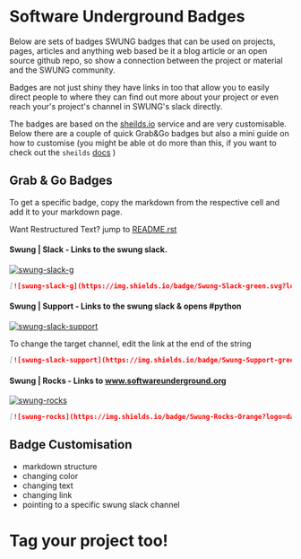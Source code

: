 # Software Underground Badges

Below are sets of badges SWUNG badges that can be used on projects, pages, articles and anything web based be it a blog article or an open source github repo, so show a connection between the project or material and the SWUNG community.

Badges are not just shiny they have links in too that allow you to easily direct people to where they can find out more about your project or even reach your's project's channel in SWUNG's slack directly. 

The badges are based on the [sheilds.io]() service and are very customisable. Below there are a couple of quick Grab&Go badges but also a mini guide on how to customise (you might be able ot do more than this, if you want to check out the `sheilds` [docs]() )


## Grab & Go Badges

To get a specific badge, copy the markdown from the respective cell and add it to your markdown page.

Want Restructured Text? jump to [README.rst](README.rst)

#### Swung | Slack - Links to the swung slack.

[![swung-slack-g](https://img.shields.io/badge/Swung-Slack-green.svg?logo=data%3Aimage%2Fpng%3Bbase64%2CiVBORw0KGgoAAAANSUhEUgAAABoAAAAaCAYAAACpSkzOAAAABmJLR0QA%2FwD%2FAP%2BgvaeTAAAACXBIWXMAAA7DAAAOwwHHb6hkAAAAB3RJTUUH5AYaFSENGSa5qgAABmZJREFUSMeFlltsVNcVhr%2B1z5m7Zzy%2BxaBwcQrGQOpgCAkKtSBQIqJepKhPBULpQ6sKBVWVKqXtSy%2BR0qYXqa2qRmlDCzjBEZGKUCK1TWqlNiGIEKDQBtf4Fki4OIxnxrex53LOXn2YwbjEtOvlHG3tvX%2Btf%2B21%2Fl%2BYJ1QVEbn1vwLYBWwCVgG1lW0ZoA%2FoAQ6LSP%2BdZ%2BeGzAMiIqK%2Bem0GpxNYVeBj3j2b4NCfM2QnfAAaa11al4fZuCZK24owQJ9v%2BbLryIVbd9wVSNUaEWNVtQPYfXHmAD0T32ZJeBM1Q8d0zzMDUpMwAFgLJU%2BxClURw9NfqedLWxMAHSKyR1WNiNhPAM0B6c%2FbdPORTLuOeUMSNkmMBHgyeo32bwwRDMh8bDM%2BZVl0j6uvPrdYknFnSESWzwUzt%2BkyVlUHx7zh5j%2BmPkXBjosjLkWdominiMQ%2BoiEZxuq8OFRXGXJ5K5%2Fde5nha8VlqjooIlZVBcBUiqeqemjGppd1ptfhSpS8pmmN7GVf4whPNY4Di9m%2BMcR03nK3sBbCQeFbv7gBsExVOyp3l6nz1VtjcM4fTK3Uok5IXtPsrHuPevcBXk8d4dWPX6I%2BsIB9wf1s%2B2Y%2FVbFynUIBIeDeplIECiXl5Iv3kbLogogRgbWukfNumT%2FnlYszBxj3hwXg0cQvqXcfYNu5tVyYPE%2B1G8dXn%2BfW72fH49U8sSlOPGr4SccoF4cKs3WzFrY%2BFCMUNmz%2Ba0aeWR1l15JwJ7DaVPpk1YnJ7xIxtQRNjDXRvTx%2F9ef0Tl0g6SYQhAlvmkH%2Fgv74qUaiTSG8ewJ0%2FGgRK5aG8Cts5ouWDa1RxoDRovK9i9MAq1S12QA7b5ROUdBxBIeQ1ACG49m%2FEXPis7Qk3ChHbx6Qw1dgXVeWB7uyDOctP%2Fx6w2zdrIVIyFCyiq8wXlJOZzyAXQbY%2FGGhC8EAilJ%2BVg7ufxU6IAHeSvewfQEadiDuCr%2B6NE1LU4hwUFAF1xFGRkvEjVDlgiPwVqoEsNkAq0ZKp3EIYrFM2xGm7Uc8u%2FzXjHkTmHIHoCiDM73E3IIsDCtRV3gn7QHQ0hTCt0ooKLw%2FWCAM1AcNISOcHSsBrDRAbc7eQMQBFFciHM18kaZIMz3r%2F0HO5mazytsiw%2FmTtCYiGGCkQlltwkEVjMDVmyUA6oIGR%2BDGjAWoM3f2giHAhH%2BFI5nPsDrWxqWNE9S4tUz5k1S7cQ5df4k9S6qY9JRipXtr4w5WQYH0eHkWrqxy8FTn3AvpmFmIqj%2B76EiQjNfHH1JNWFKc3vABj9V9npw%2FRXfmBNsaoTRnRAQDAgqqMJr1KBWUtUmHaR8WRgzAqAH6FgYexqd4R2Yuns5wcLSFK4U36bj%2FdbbUbGdoZoCi3uS%2Bqtt73TlNWygpqXGfZTGXnKesrwkA9BmgZ0noMZT5R0tQ4hzLfo4rhS46W%2F%2BCAn3T7%2BhDySiWMl2RkHArP8dAesKjPixYVbbUBwB6DHB4QWADIamuHPtkhE0t3ZP7ANhe9zgvXP2dfK0pymRJmQLiEYNW6mEVljYGuDzlkwwaHq51AQ4bERkAetvjP2XCT6H480AJeZsB4N7QYt7OnuSROtRXJV2wNNS4qIJvlbUtERJxhxcv5%2FlNWwygV0QGyzKBv%2FP%2ByFfZXf%2ButoR3UuXcS95mKNgxSjpN3qZZFHwUgFPjx5n2c9wo9ktrtcOZtMeWB2NEw4b2thivPLuIS1M%2BAzmrTy4O4ys7Zv1B5fsnVdWCr7PxYf7vej73ex2YeU1VVY9nu7ShG63vRo%2Fe%2FK1%2B518FbXkjo3OjO1XU2LFRzRZ9VdWDczFQ1VsCOHgpd1G%2FcG6jHrj2vPbn%2BjVdHNfr%2BRH92eXva2MPuvxEQpe%2BHdEnzm%2FQf4%2BrRo%2BldMUbGd393oS2dWU0cDSlw1OequrALVG9Q8rLsquqg2OlzLL2Myu1N5eShgB4CjEnSMSJYrX8Oj0t8UH7NMnX0iSDwmhBWRl3tKs9IcmgGRSRZqtqzFwpL4uWWKvWiMjyZKC24%2F1HbsrLn95Pwk3gCpS0yIw%2Fg6clPC2RLc3QmzvJupoARQsvrItxZmtSkkFz6E6Q%2F2m3PFta44jbCaw%2BO3GK7uybnJs8xfXC1fLYCdTz9NIfsCS0mYVhAHp9ZYdr5J%2F%2F127dxUA2AzuBzRUDWVfZlq4YyG6gs9ImdzWQ%2FwFNRlgCFdG5bAAAAABJRU5ErkJggg%3D%3D)](https://swung.slack.com/)

```markdown
[![swung-slack-g](https://img.shields.io/badge/Swung-Slack-green.svg?logo=data%3Aimage%2Fpng%3Bbase64%2CiVBORw0KGgoAAAANSUhEUgAAABoAAAAaCAYAAACpSkzOAAAABmJLR0QA%2FwD%2FAP%2BgvaeTAAAACXBIWXMAAA7DAAAOwwHHb6hkAAAAB3RJTUUH5AYaFSENGSa5qgAABmZJREFUSMeFlltsVNcVhr%2B1z5m7Zzy%2BxaBwcQrGQOpgCAkKtSBQIqJepKhPBULpQ6sKBVWVKqXtSy%2BR0qYXqa2qRmlDCzjBEZGKUCK1TWqlNiGIEKDQBtf4Fki4OIxnxrex53LOXn2YwbjEtOvlHG3tvX%2Btf%2B21%2Fl%2BYJ1QVEbn1vwLYBWwCVgG1lW0ZoA%2FoAQ6LSP%2BdZ%2BeGzAMiIqK%2Bem0GpxNYVeBj3j2b4NCfM2QnfAAaa11al4fZuCZK24owQJ9v%2BbLryIVbd9wVSNUaEWNVtQPYfXHmAD0T32ZJeBM1Q8d0zzMDUpMwAFgLJU%2BxClURw9NfqedLWxMAHSKyR1WNiNhPAM0B6c%2FbdPORTLuOeUMSNkmMBHgyeo32bwwRDMh8bDM%2BZVl0j6uvPrdYknFnSESWzwUzt%2BkyVlUHx7zh5j%2BmPkXBjosjLkWdominiMQ%2BoiEZxuq8OFRXGXJ5K5%2Fde5nha8VlqjooIlZVBcBUiqeqemjGppd1ptfhSpS8pmmN7GVf4whPNY4Di9m%2BMcR03nK3sBbCQeFbv7gBsExVOyp3l6nz1VtjcM4fTK3Uok5IXtPsrHuPevcBXk8d4dWPX6I%2BsIB9wf1s%2B2Y%2FVbFynUIBIeDeplIECiXl5Iv3kbLogogRgbWukfNumT%2FnlYszBxj3hwXg0cQvqXcfYNu5tVyYPE%2B1G8dXn%2BfW72fH49U8sSlOPGr4SccoF4cKs3WzFrY%2BFCMUNmz%2Ba0aeWR1l15JwJ7DaVPpk1YnJ7xIxtQRNjDXRvTx%2F9ef0Tl0g6SYQhAlvmkH%2Fgv74qUaiTSG8ewJ0%2FGgRK5aG8Cts5ouWDa1RxoDRovK9i9MAq1S12QA7b5ROUdBxBIeQ1ACG49m%2FEXPis7Qk3ChHbx6Qw1dgXVeWB7uyDOctP%2Fx6w2zdrIVIyFCyiq8wXlJOZzyAXQbY%2FGGhC8EAilJ%2BVg7ufxU6IAHeSvewfQEadiDuCr%2B6NE1LU4hwUFAF1xFGRkvEjVDlgiPwVqoEsNkAq0ZKp3EIYrFM2xGm7Uc8u%2FzXjHkTmHIHoCiDM73E3IIsDCtRV3gn7QHQ0hTCt0ooKLw%2FWCAM1AcNISOcHSsBrDRAbc7eQMQBFFciHM18kaZIMz3r%2F0HO5mazytsiw%2FmTtCYiGGCkQlltwkEVjMDVmyUA6oIGR%2BDGjAWoM3f2giHAhH%2BFI5nPsDrWxqWNE9S4tUz5k1S7cQ5df4k9S6qY9JRipXtr4w5WQYH0eHkWrqxy8FTn3AvpmFmIqj%2B76EiQjNfHH1JNWFKc3vABj9V9npw%2FRXfmBNsaoTRnRAQDAgqqMJr1KBWUtUmHaR8WRgzAqAH6FgYexqd4R2Yuns5wcLSFK4U36bj%2FdbbUbGdoZoCi3uS%2Bqtt73TlNWygpqXGfZTGXnKesrwkA9BmgZ0noMZT5R0tQ4hzLfo4rhS46W%2F%2BCAn3T7%2BhDySiWMl2RkHArP8dAesKjPixYVbbUBwB6DHB4QWADIamuHPtkhE0t3ZP7ANhe9zgvXP2dfK0pymRJmQLiEYNW6mEVljYGuDzlkwwaHq51AQ4bERkAetvjP2XCT6H480AJeZsB4N7QYt7OnuSROtRXJV2wNNS4qIJvlbUtERJxhxcv5%2FlNWwygV0QGyzKBv%2FP%2ByFfZXf%2ButoR3UuXcS95mKNgxSjpN3qZZFHwUgFPjx5n2c9wo9ktrtcOZtMeWB2NEw4b2thivPLuIS1M%2BAzmrTy4O4ys7Zv1B5fsnVdWCr7PxYf7vej73ex2YeU1VVY9nu7ShG63vRo%2Fe%2FK1%2B518FbXkjo3OjO1XU2LFRzRZ9VdWDczFQ1VsCOHgpd1G%2FcG6jHrj2vPbn%2BjVdHNfr%2BRH92eXva2MPuvxEQpe%2BHdEnzm%2FQf4%2BrRo%2BldMUbGd393oS2dWU0cDSlw1OequrALVG9Q8rLsquqg2OlzLL2Myu1N5eShgB4CjEnSMSJYrX8Oj0t8UH7NMnX0iSDwmhBWRl3tKs9IcmgGRSRZqtqzFwpL4uWWKvWiMjyZKC24%2F1HbsrLn95Pwk3gCpS0yIw%2Fg6clPC2RLc3QmzvJupoARQsvrItxZmtSkkFz6E6Q%2F2m3PFta44jbCaw%2BO3GK7uybnJs8xfXC1fLYCdTz9NIfsCS0mYVhAHp9ZYdr5J%2F%2F127dxUA2AzuBzRUDWVfZlq4YyG6gs9ImdzWQ%2FwFNRlgCFdG5bAAAAABJRU5ErkJggg%3D%3D)](https://swung.slack.com/)
```
#### Swung | Support - Links to the swung slack & opens #python 

[![swung-slack-support](https://img.shields.io/badge/Swung-Support-green.svg?logo=data%3Aimage%2Fpng%3Bbase64%2CiVBORw0KGgoAAAANSUhEUgAAABoAAAAaCAYAAACpSkzOAAAABmJLR0QA%2FwD%2FAP%2BgvaeTAAAACXBIWXMAAA7DAAAOwwHHb6hkAAAAB3RJTUUH5AYaFSENGSa5qgAABmZJREFUSMeFlltsVNcVhr%2B1z5m7Zzy%2BxaBwcQrGQOpgCAkKtSBQIqJepKhPBULpQ6sKBVWVKqXtSy%2BR0qYXqa2qRmlDCzjBEZGKUCK1TWqlNiGIEKDQBtf4Fki4OIxnxrex53LOXn2YwbjEtOvlHG3tvX%2Btf%2B21%2Fl%2BYJ1QVEbn1vwLYBWwCVgG1lW0ZoA%2FoAQ6LSP%2BdZ%2BeGzAMiIqK%2Bem0GpxNYVeBj3j2b4NCfM2QnfAAaa11al4fZuCZK24owQJ9v%2BbLryIVbd9wVSNUaEWNVtQPYfXHmAD0T32ZJeBM1Q8d0zzMDUpMwAFgLJU%2BxClURw9NfqedLWxMAHSKyR1WNiNhPAM0B6c%2FbdPORTLuOeUMSNkmMBHgyeo32bwwRDMh8bDM%2BZVl0j6uvPrdYknFnSESWzwUzt%2BkyVlUHx7zh5j%2BmPkXBjosjLkWdominiMQ%2BoiEZxuq8OFRXGXJ5K5%2Fde5nha8VlqjooIlZVBcBUiqeqemjGppd1ptfhSpS8pmmN7GVf4whPNY4Di9m%2BMcR03nK3sBbCQeFbv7gBsExVOyp3l6nz1VtjcM4fTK3Uok5IXtPsrHuPevcBXk8d4dWPX6I%2BsIB9wf1s%2B2Y%2FVbFynUIBIeDeplIECiXl5Iv3kbLogogRgbWukfNumT%2FnlYszBxj3hwXg0cQvqXcfYNu5tVyYPE%2B1G8dXn%2BfW72fH49U8sSlOPGr4SccoF4cKs3WzFrY%2BFCMUNmz%2Ba0aeWR1l15JwJ7DaVPpk1YnJ7xIxtQRNjDXRvTx%2F9ef0Tl0g6SYQhAlvmkH%2Fgv74qUaiTSG8ewJ0%2FGgRK5aG8Cts5ouWDa1RxoDRovK9i9MAq1S12QA7b5ROUdBxBIeQ1ACG49m%2FEXPis7Qk3ChHbx6Qw1dgXVeWB7uyDOctP%2Fx6w2zdrIVIyFCyiq8wXlJOZzyAXQbY%2FGGhC8EAilJ%2BVg7ufxU6IAHeSvewfQEadiDuCr%2B6NE1LU4hwUFAF1xFGRkvEjVDlgiPwVqoEsNkAq0ZKp3EIYrFM2xGm7Uc8u%2FzXjHkTmHIHoCiDM73E3IIsDCtRV3gn7QHQ0hTCt0ooKLw%2FWCAM1AcNISOcHSsBrDRAbc7eQMQBFFciHM18kaZIMz3r%2F0HO5mazytsiw%2FmTtCYiGGCkQlltwkEVjMDVmyUA6oIGR%2BDGjAWoM3f2giHAhH%2BFI5nPsDrWxqWNE9S4tUz5k1S7cQ5df4k9S6qY9JRipXtr4w5WQYH0eHkWrqxy8FTn3AvpmFmIqj%2B76EiQjNfHH1JNWFKc3vABj9V9npw%2FRXfmBNsaoTRnRAQDAgqqMJr1KBWUtUmHaR8WRgzAqAH6FgYexqd4R2Yuns5wcLSFK4U36bj%2FdbbUbGdoZoCi3uS%2Bqtt73TlNWygpqXGfZTGXnKesrwkA9BmgZ0noMZT5R0tQ4hzLfo4rhS46W%2F%2BCAn3T7%2BhDySiWMl2RkHArP8dAesKjPixYVbbUBwB6DHB4QWADIamuHPtkhE0t3ZP7ANhe9zgvXP2dfK0pymRJmQLiEYNW6mEVljYGuDzlkwwaHq51AQ4bERkAetvjP2XCT6H480AJeZsB4N7QYt7OnuSROtRXJV2wNNS4qIJvlbUtERJxhxcv5%2FlNWwygV0QGyzKBv%2FP%2ByFfZXf%2ButoR3UuXcS95mKNgxSjpN3qZZFHwUgFPjx5n2c9wo9ktrtcOZtMeWB2NEw4b2thivPLuIS1M%2BAzmrTy4O4ys7Zv1B5fsnVdWCr7PxYf7vej73ex2YeU1VVY9nu7ShG63vRo%2Fe%2FK1%2B518FbXkjo3OjO1XU2LFRzRZ9VdWDczFQ1VsCOHgpd1G%2FcG6jHrj2vPbn%2BjVdHNfr%2BRH92eXva2MPuvxEQpe%2BHdEnzm%2FQf4%2BrRo%2BldMUbGd393oS2dWU0cDSlw1OequrALVG9Q8rLsquqg2OlzLL2Myu1N5eShgB4CjEnSMSJYrX8Oj0t8UH7NMnX0iSDwmhBWRl3tKs9IcmgGRSRZqtqzFwpL4uWWKvWiMjyZKC24%2F1HbsrLn95Pwk3gCpS0yIw%2Fg6clPC2RLc3QmzvJupoARQsvrItxZmtSkkFz6E6Q%2F2m3PFta44jbCaw%2BO3GK7uybnJs8xfXC1fLYCdTz9NIfsCS0mYVhAHp9ZYdr5J%2F%2F127dxUA2AzuBzRUDWVfZlq4YyG6gs9ImdzWQ%2FwFNRlgCFdG5bAAAAABJRU5ErkJggg%3D%3D)](https://swung.slack.com/messages/python)

To change the target channel, edit the link at the end of the string

```markdown
[![swung-slack-support](https://img.shields.io/badge/Swung-Support-green.svg?logo=data%3Aimage%2Fpng%3Bbase64%2CiVBORw0KGgoAAAANSUhEUgAAABoAAAAaCAYAAACpSkzOAAAABmJLR0QA%2FwD%2FAP%2BgvaeTAAAACXBIWXMAAA7DAAAOwwHHb6hkAAAAB3RJTUUH5AYaFSENGSa5qgAABmZJREFUSMeFlltsVNcVhr%2B1z5m7Zzy%2BxaBwcQrGQOpgCAkKtSBQIqJepKhPBULpQ6sKBVWVKqXtSy%2BR0qYXqa2qRmlDCzjBEZGKUCK1TWqlNiGIEKDQBtf4Fki4OIxnxrex53LOXn2YwbjEtOvlHG3tvX%2Btf%2B21%2Fl%2BYJ1QVEbn1vwLYBWwCVgG1lW0ZoA%2FoAQ6LSP%2BdZ%2BeGzAMiIqK%2Bem0GpxNYVeBj3j2b4NCfM2QnfAAaa11al4fZuCZK24owQJ9v%2BbLryIVbd9wVSNUaEWNVtQPYfXHmAD0T32ZJeBM1Q8d0zzMDUpMwAFgLJU%2BxClURw9NfqedLWxMAHSKyR1WNiNhPAM0B6c%2FbdPORTLuOeUMSNkmMBHgyeo32bwwRDMh8bDM%2BZVl0j6uvPrdYknFnSESWzwUzt%2BkyVlUHx7zh5j%2BmPkXBjosjLkWdominiMQ%2BoiEZxuq8OFRXGXJ5K5%2Fde5nha8VlqjooIlZVBcBUiqeqemjGppd1ptfhSpS8pmmN7GVf4whPNY4Di9m%2BMcR03nK3sBbCQeFbv7gBsExVOyp3l6nz1VtjcM4fTK3Uok5IXtPsrHuPevcBXk8d4dWPX6I%2BsIB9wf1s%2B2Y%2FVbFynUIBIeDeplIECiXl5Iv3kbLogogRgbWukfNumT%2FnlYszBxj3hwXg0cQvqXcfYNu5tVyYPE%2B1G8dXn%2BfW72fH49U8sSlOPGr4SccoF4cKs3WzFrY%2BFCMUNmz%2Ba0aeWR1l15JwJ7DaVPpk1YnJ7xIxtQRNjDXRvTx%2F9ef0Tl0g6SYQhAlvmkH%2Fgv74qUaiTSG8ewJ0%2FGgRK5aG8Cts5ouWDa1RxoDRovK9i9MAq1S12QA7b5ROUdBxBIeQ1ACG49m%2FEXPis7Qk3ChHbx6Qw1dgXVeWB7uyDOctP%2Fx6w2zdrIVIyFCyiq8wXlJOZzyAXQbY%2FGGhC8EAilJ%2BVg7ufxU6IAHeSvewfQEadiDuCr%2B6NE1LU4hwUFAF1xFGRkvEjVDlgiPwVqoEsNkAq0ZKp3EIYrFM2xGm7Uc8u%2FzXjHkTmHIHoCiDM73E3IIsDCtRV3gn7QHQ0hTCt0ooKLw%2FWCAM1AcNISOcHSsBrDRAbc7eQMQBFFciHM18kaZIMz3r%2F0HO5mazytsiw%2FmTtCYiGGCkQlltwkEVjMDVmyUA6oIGR%2BDGjAWoM3f2giHAhH%2BFI5nPsDrWxqWNE9S4tUz5k1S7cQ5df4k9S6qY9JRipXtr4w5WQYH0eHkWrqxy8FTn3AvpmFmIqj%2B76EiQjNfHH1JNWFKc3vABj9V9npw%2FRXfmBNsaoTRnRAQDAgqqMJr1KBWUtUmHaR8WRgzAqAH6FgYexqd4R2Yuns5wcLSFK4U36bj%2FdbbUbGdoZoCi3uS%2Bqtt73TlNWygpqXGfZTGXnKesrwkA9BmgZ0noMZT5R0tQ4hzLfo4rhS46W%2F%2BCAn3T7%2BhDySiWMl2RkHArP8dAesKjPixYVbbUBwB6DHB4QWADIamuHPtkhE0t3ZP7ANhe9zgvXP2dfK0pymRJmQLiEYNW6mEVljYGuDzlkwwaHq51AQ4bERkAetvjP2XCT6H480AJeZsB4N7QYt7OnuSROtRXJV2wNNS4qIJvlbUtERJxhxcv5%2FlNWwygV0QGyzKBv%2FP%2ByFfZXf%2ButoR3UuXcS95mKNgxSjpN3qZZFHwUgFPjx5n2c9wo9ktrtcOZtMeWB2NEw4b2thivPLuIS1M%2BAzmrTy4O4ys7Zv1B5fsnVdWCr7PxYf7vej73ex2YeU1VVY9nu7ShG63vRo%2Fe%2FK1%2B518FbXkjo3OjO1XU2LFRzRZ9VdWDczFQ1VsCOHgpd1G%2FcG6jHrj2vPbn%2BjVdHNfr%2BRH92eXva2MPuvxEQpe%2BHdEnzm%2FQf4%2BrRo%2BldMUbGd393oS2dWU0cDSlw1OequrALVG9Q8rLsquqg2OlzLL2Myu1N5eShgB4CjEnSMSJYrX8Oj0t8UH7NMnX0iSDwmhBWRl3tKs9IcmgGRSRZqtqzFwpL4uWWKvWiMjyZKC24%2F1HbsrLn95Pwk3gCpS0yIw%2Fg6clPC2RLc3QmzvJupoARQsvrItxZmtSkkFz6E6Q%2F2m3PFta44jbCaw%2BO3GK7uybnJs8xfXC1fLYCdTz9NIfsCS0mYVhAHp9ZYdr5J%2F%2F127dxUA2AzuBzRUDWVfZlq4YyG6gs9ImdzWQ%2FwFNRlgCFdG5bAAAAABJRU5ErkJggg%3D%3D)](https://swung.slack.com/messages/python)
```

#### Swung | Rocks - Links to www.softwareunderground.org

[![swung-rocks](https://img.shields.io/badge/Swung-Rocks-Orange?logo=data%3Aimage%2Fpng%3Bbase64%2CiVBORw0KGgoAAAANSUhEUgAAABoAAAAaCAYAAACpSkzOAAAABmJLR0QA%2FwD%2FAP%2BgvaeTAAAACXBIWXMAAA7DAAAOwwHHb6hkAAAAB3RJTUUH5AYaFSENGSa5qgAABmZJREFUSMeFlltsVNcVhr%2B1z5m7Zzy%2BxaBwcQrGQOpgCAkKtSBQIqJepKhPBULpQ6sKBVWVKqXtSy%2BR0qYXqa2qRmlDCzjBEZGKUCK1TWqlNiGIEKDQBtf4Fki4OIxnxrex53LOXn2YwbjEtOvlHG3tvX%2Btf%2B21%2Fl%2BYJ1QVEbn1vwLYBWwCVgG1lW0ZoA%2FoAQ6LSP%2BdZ%2BeGzAMiIqK%2Bem0GpxNYVeBj3j2b4NCfM2QnfAAaa11al4fZuCZK24owQJ9v%2BbLryIVbd9wVSNUaEWNVtQPYfXHmAD0T32ZJeBM1Q8d0zzMDUpMwAFgLJU%2BxClURw9NfqedLWxMAHSKyR1WNiNhPAM0B6c%2FbdPORTLuOeUMSNkmMBHgyeo32bwwRDMh8bDM%2BZVl0j6uvPrdYknFnSESWzwUzt%2BkyVlUHx7zh5j%2BmPkXBjosjLkWdominiMQ%2BoiEZxuq8OFRXGXJ5K5%2Fde5nha8VlqjooIlZVBcBUiqeqemjGppd1ptfhSpS8pmmN7GVf4whPNY4Di9m%2BMcR03nK3sBbCQeFbv7gBsExVOyp3l6nz1VtjcM4fTK3Uok5IXtPsrHuPevcBXk8d4dWPX6I%2BsIB9wf1s%2B2Y%2FVbFynUIBIeDeplIECiXl5Iv3kbLogogRgbWukfNumT%2FnlYszBxj3hwXg0cQvqXcfYNu5tVyYPE%2B1G8dXn%2BfW72fH49U8sSlOPGr4SccoF4cKs3WzFrY%2BFCMUNmz%2Ba0aeWR1l15JwJ7DaVPpk1YnJ7xIxtQRNjDXRvTx%2F9ef0Tl0g6SYQhAlvmkH%2Fgv74qUaiTSG8ewJ0%2FGgRK5aG8Cts5ouWDa1RxoDRovK9i9MAq1S12QA7b5ROUdBxBIeQ1ACG49m%2FEXPis7Qk3ChHbx6Qw1dgXVeWB7uyDOctP%2Fx6w2zdrIVIyFCyiq8wXlJOZzyAXQbY%2FGGhC8EAilJ%2BVg7ufxU6IAHeSvewfQEadiDuCr%2B6NE1LU4hwUFAF1xFGRkvEjVDlgiPwVqoEsNkAq0ZKp3EIYrFM2xGm7Uc8u%2FzXjHkTmHIHoCiDM73E3IIsDCtRV3gn7QHQ0hTCt0ooKLw%2FWCAM1AcNISOcHSsBrDRAbc7eQMQBFFciHM18kaZIMz3r%2F0HO5mazytsiw%2FmTtCYiGGCkQlltwkEVjMDVmyUA6oIGR%2BDGjAWoM3f2giHAhH%2BFI5nPsDrWxqWNE9S4tUz5k1S7cQ5df4k9S6qY9JRipXtr4w5WQYH0eHkWrqxy8FTn3AvpmFmIqj%2B76EiQjNfHH1JNWFKc3vABj9V9npw%2FRXfmBNsaoTRnRAQDAgqqMJr1KBWUtUmHaR8WRgzAqAH6FgYexqd4R2Yuns5wcLSFK4U36bj%2FdbbUbGdoZoCi3uS%2Bqtt73TlNWygpqXGfZTGXnKesrwkA9BmgZ0noMZT5R0tQ4hzLfo4rhS46W%2F%2BCAn3T7%2BhDySiWMl2RkHArP8dAesKjPixYVbbUBwB6DHB4QWADIamuHPtkhE0t3ZP7ANhe9zgvXP2dfK0pymRJmQLiEYNW6mEVljYGuDzlkwwaHq51AQ4bERkAetvjP2XCT6H480AJeZsB4N7QYt7OnuSROtRXJV2wNNS4qIJvlbUtERJxhxcv5%2FlNWwygV0QGyzKBv%2FP%2ByFfZXf%2ButoR3UuXcS95mKNgxSjpN3qZZFHwUgFPjx5n2c9wo9ktrtcOZtMeWB2NEw4b2thivPLuIS1M%2BAzmrTy4O4ys7Zv1B5fsnVdWCr7PxYf7vej73ex2YeU1VVY9nu7ShG63vRo%2Fe%2FK1%2B518FbXkjo3OjO1XU2LFRzRZ9VdWDczFQ1VsCOHgpd1G%2FcG6jHrj2vPbn%2BjVdHNfr%2BRH92eXva2MPuvxEQpe%2BHdEnzm%2FQf4%2BrRo%2BldMUbGd393oS2dWU0cDSlw1OequrALVG9Q8rLsquqg2OlzLL2Myu1N5eShgB4CjEnSMSJYrX8Oj0t8UH7NMnX0iSDwmhBWRl3tKs9IcmgGRSRZqtqzFwpL4uWWKvWiMjyZKC24%2F1HbsrLn95Pwk3gCpS0yIw%2Fg6clPC2RLc3QmzvJupoARQsvrItxZmtSkkFz6E6Q%2F2m3PFta44jbCaw%2BO3GK7uybnJs8xfXC1fLYCdTz9NIfsCS0mYVhAHp9ZYdr5J%2F%2F127dxUA2AzuBzRUDWVfZlq4YyG6gs9ImdzWQ%2FwFNRlgCFdG5bAAAAABJRU5ErkJggg%3D%3D)](https://softwareunderground.org)

```markdown
[![swung-rocks](https://img.shields.io/badge/Swung-Rocks-Orange?logo=data%3Aimage%2Fpng%3Bbase64%2CiVBORw0KGgoAAAANSUhEUgAAABoAAAAaCAYAAACpSkzOAAAABmJLR0QA%2FwD%2FAP%2BgvaeTAAAACXBIWXMAAA7DAAAOwwHHb6hkAAAAB3RJTUUH5AYaFSENGSa5qgAABmZJREFUSMeFlltsVNcVhr%2B1z5m7Zzy%2BxaBwcQrGQOpgCAkKtSBQIqJepKhPBULpQ6sKBVWVKqXtSy%2BR0qYXqa2qRmlDCzjBEZGKUCK1TWqlNiGIEKDQBtf4Fki4OIxnxrex53LOXn2YwbjEtOvlHG3tvX%2Btf%2B21%2Fl%2BYJ1QVEbn1vwLYBWwCVgG1lW0ZoA%2FoAQ6LSP%2BdZ%2BeGzAMiIqK%2Bem0GpxNYVeBj3j2b4NCfM2QnfAAaa11al4fZuCZK24owQJ9v%2BbLryIVbd9wVSNUaEWNVtQPYfXHmAD0T32ZJeBM1Q8d0zzMDUpMwAFgLJU%2BxClURw9NfqedLWxMAHSKyR1WNiNhPAM0B6c%2FbdPORTLuOeUMSNkmMBHgyeo32bwwRDMh8bDM%2BZVl0j6uvPrdYknFnSESWzwUzt%2BkyVlUHx7zh5j%2BmPkXBjosjLkWdominiMQ%2BoiEZxuq8OFRXGXJ5K5%2Fde5nha8VlqjooIlZVBcBUiqeqemjGppd1ptfhSpS8pmmN7GVf4whPNY4Di9m%2BMcR03nK3sBbCQeFbv7gBsExVOyp3l6nz1VtjcM4fTK3Uok5IXtPsrHuPevcBXk8d4dWPX6I%2BsIB9wf1s%2B2Y%2FVbFynUIBIeDeplIECiXl5Iv3kbLogogRgbWukfNumT%2FnlYszBxj3hwXg0cQvqXcfYNu5tVyYPE%2B1G8dXn%2BfW72fH49U8sSlOPGr4SccoF4cKs3WzFrY%2BFCMUNmz%2Ba0aeWR1l15JwJ7DaVPpk1YnJ7xIxtQRNjDXRvTx%2F9ef0Tl0g6SYQhAlvmkH%2Fgv74qUaiTSG8ewJ0%2FGgRK5aG8Cts5ouWDa1RxoDRovK9i9MAq1S12QA7b5ROUdBxBIeQ1ACG49m%2FEXPis7Qk3ChHbx6Qw1dgXVeWB7uyDOctP%2Fx6w2zdrIVIyFCyiq8wXlJOZzyAXQbY%2FGGhC8EAilJ%2BVg7ufxU6IAHeSvewfQEadiDuCr%2B6NE1LU4hwUFAF1xFGRkvEjVDlgiPwVqoEsNkAq0ZKp3EIYrFM2xGm7Uc8u%2FzXjHkTmHIHoCiDM73E3IIsDCtRV3gn7QHQ0hTCt0ooKLw%2FWCAM1AcNISOcHSsBrDRAbc7eQMQBFFciHM18kaZIMz3r%2F0HO5mazytsiw%2FmTtCYiGGCkQlltwkEVjMDVmyUA6oIGR%2BDGjAWoM3f2giHAhH%2BFI5nPsDrWxqWNE9S4tUz5k1S7cQ5df4k9S6qY9JRipXtr4w5WQYH0eHkWrqxy8FTn3AvpmFmIqj%2B76EiQjNfHH1JNWFKc3vABj9V9npw%2FRXfmBNsaoTRnRAQDAgqqMJr1KBWUtUmHaR8WRgzAqAH6FgYexqd4R2Yuns5wcLSFK4U36bj%2FdbbUbGdoZoCi3uS%2Bqtt73TlNWygpqXGfZTGXnKesrwkA9BmgZ0noMZT5R0tQ4hzLfo4rhS46W%2F%2BCAn3T7%2BhDySiWMl2RkHArP8dAesKjPixYVbbUBwB6DHB4QWADIamuHPtkhE0t3ZP7ANhe9zgvXP2dfK0pymRJmQLiEYNW6mEVljYGuDzlkwwaHq51AQ4bERkAetvjP2XCT6H480AJeZsB4N7QYt7OnuSROtRXJV2wNNS4qIJvlbUtERJxhxcv5%2FlNWwygV0QGyzKBv%2FP%2ByFfZXf%2ButoR3UuXcS95mKNgxSjpN3qZZFHwUgFPjx5n2c9wo9ktrtcOZtMeWB2NEw4b2thivPLuIS1M%2BAzmrTy4O4ys7Zv1B5fsnVdWCr7PxYf7vej73ex2YeU1VVY9nu7ShG63vRo%2Fe%2FK1%2B518FbXkjo3OjO1XU2LFRzRZ9VdWDczFQ1VsCOHgpd1G%2FcG6jHrj2vPbn%2BjVdHNfr%2BRH92eXva2MPuvxEQpe%2BHdEnzm%2FQf4%2BrRo%2BldMUbGd393oS2dWU0cDSlw1OequrALVG9Q8rLsquqg2OlzLL2Myu1N5eShgB4CjEnSMSJYrX8Oj0t8UH7NMnX0iSDwmhBWRl3tKs9IcmgGRSRZqtqzFwpL4uWWKvWiMjyZKC24%2F1HbsrLn95Pwk3gCpS0yIw%2Fg6clPC2RLc3QmzvJupoARQsvrItxZmtSkkFz6E6Q%2F2m3PFta44jbCaw%2BO3GK7uybnJs8xfXC1fLYCdTz9NIfsCS0mYVhAHp9ZYdr5J%2F%2F127dxUA2AzuBzRUDWVfZlq4YyG6gs9ImdzWQ%2FwFNRlgCFdG5bAAAAABJRU5ErkJggg%3D%3D)](https://softwareunderground.org)
```

## Badge Customisation

 - markdown structure
 - changing color
 - changing text
 - changing link
 - pointing to a specific swung slack channel

# Tag your project too!















